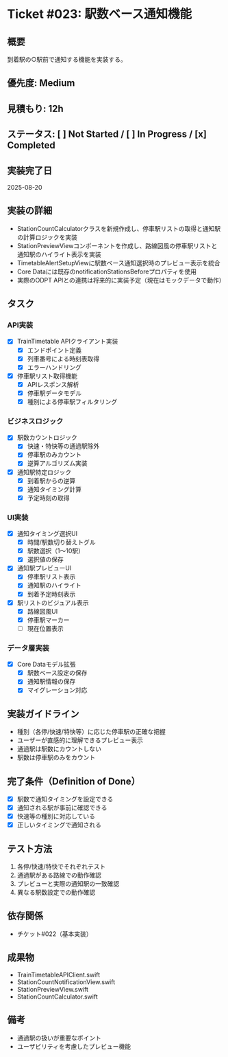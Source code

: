 # Ticket #023: 駅数ベース通知機能

## 概要
到着駅の○駅前で通知する機能を実装する。

## 優先度: Medium
## 見積もり: 12h
## ステータス: [ ] Not Started / [ ] In Progress / [x] Completed

## 実装完了日
2025-08-20

## 実装の詳細
- StationCountCalculatorクラスを新規作成し、停車駅リストの取得と通知駅の計算ロジックを実装
- StationPreviewViewコンポーネントを作成し、路線図風の停車駅リストと通知駅のハイライト表示を実装
- TimetableAlertSetupViewに駅数ベース通知選択時のプレビュー表示を統合
- Core Dataには既存のnotificationStationsBeforeプロパティを使用
- 実際のODPT APIとの連携は将来的に実装予定（現在はモックデータで動作）

## タスク
### API実装
- [x] TrainTimetable APIクライアント実装
  - [x] エンドポイント定義
  - [x] 列車番号による時刻表取得
  - [x] エラーハンドリング
- [x] 停車駅リスト取得機能
  - [x] APIレスポンス解析
  - [x] 停車駅データモデル
  - [x] 種別による停車駅フィルタリング

### ビジネスロジック
- [x] 駅数カウントロジック
  - [x] 快速・特快等の通過駅除外
  - [x] 停車駅のみカウント
  - [x] 逆算アルゴリズム実装
- [x] 通知駅特定ロジック
  - [x] 到着駅からの逆算
  - [x] 通知タイミング計算
  - [x] 予定時刻の取得

### UI実装
- [x] 通知タイミング選択UI
  - [x] 時間/駅数切り替えトグル
  - [x] 駅数選択（1〜10駅）
  - [x] 選択値の保存
- [x] 通知駅プレビューUI
  - [x] 停車駅リスト表示
  - [x] 通知駅のハイライト
  - [x] 到着予定時刻表示
- [x] 駅リストのビジュアル表示
  - [x] 路線図風UI
  - [x] 停車駅マーカー
  - [ ] 現在位置表示

### データ層実装
- [x] Core Dataモデル拡張
  - [x] 駅数ベース設定の保存
  - [x] 通知駅情報の保存
  - [x] マイグレーション対応

## 実装ガイドライン
- 種別（各停/快速/特快等）に応じた停車駅の正確な把握
- ユーザーが直感的に理解できるプレビュー表示
- 通過駅は駅数にカウントしない
- 駅数は停車駅のみをカウント

## 完了条件（Definition of Done）
- [x] 駅数で通知タイミングを設定できる
- [x] 通知される駅が事前に確認できる
- [x] 快速等の種別に対応している
- [x] 正しいタイミングで通知される

## テスト方法
1. 各停/快速/特快でそれぞれテスト
2. 通過駅がある路線での動作確認
3. プレビューと実際の通知駅の一致確認
4. 異なる駅数設定での動作確認

## 依存関係
- チケット#022（基本実装）

## 成果物
- TrainTimetableAPIClient.swift
- StationCountNotificationView.swift
- StationPreviewView.swift
- StationCountCalculator.swift

## 備考
- 通過駅の扱いが重要なポイント
- ユーザビリティを考慮したプレビュー機能

